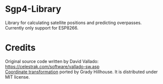 # Sgp4-Library
Library for calculating satellite positions and predicting overpasses.
Currently only support for ESP8266.

# Credits
Original source code written by David Vallado: https://celestrak.com/software/vallado-sw.asp  
[Coordinate transformation](https://github.com/gradyh/ISS-Tracking-Pointer) ported by Grady Hillhouse. It is distributed under MIT license.
